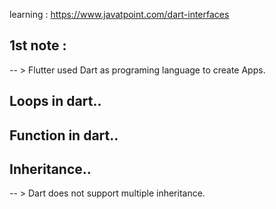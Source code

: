 learning : https://www.javatpoint.com/dart-interfaces

## 1st note : 
-- > Flutter used Dart as programing language to create Apps.

## Loops in dart..

## Function in dart..


## Inheritance..
-- > Dart does not support multiple inheritance.